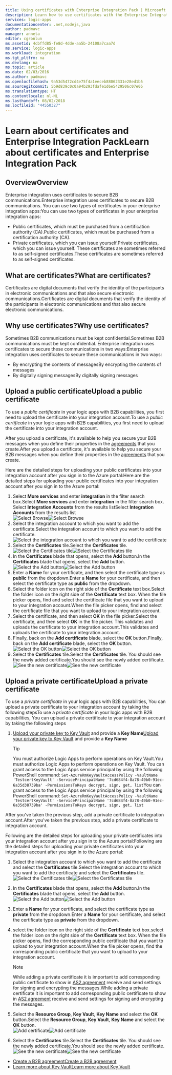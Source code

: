 ```yaml
---
title: Using certificates with Enterprise Integration Pack | Microsoft Docs
description: Learn how to use certificates with the Enterprise Integration Pack | Azure Logic Apps
services: logic-apps
documentationcenter: .net,nodejs,java
author: padmavc
manager: anneta
editor: cgronlun
ms.assetid: 4cbffd85-fe8d-4dde-aa5b-24108a7caa7d
ms.service: logic-apps
ms.workload: integration
ms.tgt_pltfrm: na
ms.devlang: na
ms.topic: article
ms.date: 02/03/2016
ms.author: padmavc
ms.openlocfilehash: 9a53d5472cd4e75f4a1eeceb88062331e28ed1b5
ms.sourcegitcommit: 5b9d839c0c0a94b293fdafe1d6e5429506c07e05
ms.translationtype: HT
ms.contentlocale: nl-NL
ms.lasthandoff: 08/02/2018
ms.locfileid: "44550327"
---
```

# <a name="learn-about-certificates-and-enterprise-integration-pack"></a><span data-ttu-id="0af0a-103">Learn about certificates and Enterprise Integration Pack</span><span class="sxs-lookup"><span data-stu-id="0af0a-103">Learn about certificates and Enterprise Integration Pack</span></span>
## <a name="overview"></a><span data-ttu-id="0af0a-104">Overview</span><span class="sxs-lookup"><span data-stu-id="0af0a-104">Overview</span></span>
<span data-ttu-id="0af0a-105">Enterprise integration uses certificates to secure B2B communications.</span><span class="sxs-lookup"><span data-stu-id="0af0a-105">Enterprise integration uses certificates to secure B2B communications.</span></span> <span data-ttu-id="0af0a-106">You can use two types of certificates in your enterprise integration apps:</span><span class="sxs-lookup"><span data-stu-id="0af0a-106">You can use two types of certificates in your enterprise integration apps:</span></span>

* <span data-ttu-id="0af0a-107">Public certificates, which must be purchased from a certification authority (CA).</span><span class="sxs-lookup"><span data-stu-id="0af0a-107">Public certificates, which must be purchased from a certification authority (CA).</span></span>
* <span data-ttu-id="0af0a-108">Private certificates, which you can issue yourself.</span><span class="sxs-lookup"><span data-stu-id="0af0a-108">Private certificates, which you can issue yourself.</span></span> <span data-ttu-id="0af0a-109">These certificates are sometimes referred to as self-signed certificates.</span><span class="sxs-lookup"><span data-stu-id="0af0a-109">These certificates are sometimes referred to as self-signed certificates.</span></span>

## <a name="what-are-certificates"></a><span data-ttu-id="0af0a-110">What are certificates?</span><span class="sxs-lookup"><span data-stu-id="0af0a-110">What are certificates?</span></span>
<span data-ttu-id="0af0a-111">Certificates are digital documents that verify the identity of the participants in electronic communications and that also secure electronic communications.</span><span class="sxs-lookup"><span data-stu-id="0af0a-111">Certificates are digital documents that verify the identity of the participants in electronic communications and that also secure electronic communications.</span></span>

## <a name="why-use-certificates"></a><span data-ttu-id="0af0a-112">Why use certificates?</span><span class="sxs-lookup"><span data-stu-id="0af0a-112">Why use certificates?</span></span>
<span data-ttu-id="0af0a-113">Sometimes B2B communications must be kept confidential.</span><span class="sxs-lookup"><span data-stu-id="0af0a-113">Sometimes B2B communications must be kept confidential.</span></span> <span data-ttu-id="0af0a-114">Enterprise integration uses certificates to secure these communications in two ways:</span><span class="sxs-lookup"><span data-stu-id="0af0a-114">Enterprise integration uses certificates to secure these communications in two ways:</span></span>

* <span data-ttu-id="0af0a-115">By encrypting the contents of messages</span><span class="sxs-lookup"><span data-stu-id="0af0a-115">By encrypting the contents of messages</span></span>
* <span data-ttu-id="0af0a-116">By digitally signing messages</span><span class="sxs-lookup"><span data-stu-id="0af0a-116">By digitally signing messages</span></span>  

## <a name="upload-a-public-certificate"></a><span data-ttu-id="0af0a-117">Upload a public certificate</span><span class="sxs-lookup"><span data-stu-id="0af0a-117">Upload a public certificate</span></span>

<span data-ttu-id="0af0a-118">To use a *public certificate* in your logic apps with B2B capabilities, you first need to upload the certificate into your integration account.</span><span class="sxs-lookup"><span data-stu-id="0af0a-118">To use a *public certificate* in your logic apps with B2B capabilities, you first need to upload the certificate into your integration account.</span></span>  

<span data-ttu-id="0af0a-119">After you upload a certificate, it's available to help you secure your B2B messages when you define their properties in the [agreements](logic-apps-enterprise-integration-agreements.md) that you create.</span><span class="sxs-lookup"><span data-stu-id="0af0a-119">After you upload a certificate, it's available to help you secure your B2B messages when you define their properties in the [agreements](logic-apps-enterprise-integration-agreements.md) that you create.</span></span>  

<span data-ttu-id="0af0a-120">Here are the detailed steps for uploading your public certificates into your integration account after you sign in to the Azure portal:</span><span class="sxs-lookup"><span data-stu-id="0af0a-120">Here are the detailed steps for uploading your public certificates into your integration account after you sign in to the Azure portal:</span></span>

1. <span data-ttu-id="0af0a-121">Select **More services** and enter **integration** in the filter search box.</span><span class="sxs-lookup"><span data-stu-id="0af0a-121">Select **More services** and enter **integration** in the filter search box.</span></span> <span data-ttu-id="0af0a-122">Select **Integration Accounts** from the results list</span><span class="sxs-lookup"><span data-stu-id="0af0a-122">Select **Integration Accounts** from the results list</span></span>     
<span data-ttu-id="0af0a-123">![Select Browse](https://docstestmedia1.blob.core.windows.net/azure-media/articles/logic-apps/media/logic-apps-enterprise-integration-certificates/overview-1.png)</span><span class="sxs-lookup"><span data-stu-id="0af0a-123">![Select Browse](https://docstestmedia1.blob.core.windows.net/azure-media/articles/logic-apps/media/logic-apps-enterprise-integration-certificates/overview-1.png)</span></span>  
2. <span data-ttu-id="0af0a-124">Select the integration account to which you want to add the certificate.</span><span class="sxs-lookup"><span data-stu-id="0af0a-124">Select the integration account to which you want to add the certificate.</span></span>  
![Select the integration account to which you want to add the certificate](https://docstestmedia1.blob.core.windows.net/azure-media/articles/logic-apps/media/logic-apps-enterprise-integration-certificates/overview-3.png)  
3. <span data-ttu-id="0af0a-126">Select the **Certificates** tile.</span><span class="sxs-lookup"><span data-stu-id="0af0a-126">Select the **Certificates** tile.</span></span>  
<span data-ttu-id="0af0a-127">![Select the Certificates tile](https://docstestmedia1.blob.core.windows.net/azure-media/articles/logic-apps/https://docstestmedia1.blob.core.windows.net/azure-media/articles/logic-apps/media/logic-apps-enterprise-integration-certificates/certificate-1.png)</span><span class="sxs-lookup"><span data-stu-id="0af0a-127">![Select the Certificates tile](https://docstestmedia1.blob.core.windows.net/azure-media/articles/logic-apps/https://docstestmedia1.blob.core.windows.net/azure-media/articles/logic-apps/media/logic-apps-enterprise-integration-certificates/certificate-1.png)</span></span>
4. <span data-ttu-id="0af0a-128">In the **Certificates** blade that opens, select the **Add** button.</span><span class="sxs-lookup"><span data-stu-id="0af0a-128">In the **Certificates** blade that opens, select the **Add** button.</span></span>   
<span data-ttu-id="0af0a-129">![Select the Add button](https://docstestmedia1.blob.core.windows.net/azure-media/articles/logic-apps/https://docstestmedia1.blob.core.windows.net/azure-media/articles/logic-apps/media/logic-apps-enterprise-integration-certificates/certificate-2.png)</span><span class="sxs-lookup"><span data-stu-id="0af0a-129">![Select the Add button](https://docstestmedia1.blob.core.windows.net/azure-media/articles/logic-apps/https://docstestmedia1.blob.core.windows.net/azure-media/articles/logic-apps/media/logic-apps-enterprise-integration-certificates/certificate-2.png)</span></span>
5. <span data-ttu-id="0af0a-130">Enter a **Name** for your certificate, and then select the certificate type as **public** from the dropdown.</span><span class="sxs-lookup"><span data-stu-id="0af0a-130">Enter a **Name** for your certificate, and then select the certificate type as **public** from the dropdown.</span></span>  
6. <span data-ttu-id="0af0a-131">Select the folder icon on the right side of the **Certificate** text box.</span><span class="sxs-lookup"><span data-stu-id="0af0a-131">Select the folder icon on the right side of the **Certificate** text box.</span></span> <span data-ttu-id="0af0a-132">When the file picker opens, find and select the certificate file that you want to upload to your integration account.</span><span class="sxs-lookup"><span data-stu-id="0af0a-132">When the file picker opens, find and select the certificate file that you want to upload to your integration account.</span></span>
7. <span data-ttu-id="0af0a-133">Select the certificate, and then select **OK** in the file picker.</span><span class="sxs-lookup"><span data-stu-id="0af0a-133">Select the certificate, and then select **OK** in the file picker.</span></span> <span data-ttu-id="0af0a-134">This validates and uploads the certificate to your integration account.</span><span class="sxs-lookup"><span data-stu-id="0af0a-134">This validates and uploads the certificate to your integration account.</span></span>
8. <span data-ttu-id="0af0a-135">Finally, back on the **Add certificate** blade, select the **OK** button.</span><span class="sxs-lookup"><span data-stu-id="0af0a-135">Finally, back on the **Add certificate** blade, select the **OK** button.</span></span>  
<span data-ttu-id="0af0a-136">![Select the OK button](https://docstestmedia1.blob.core.windows.net/azure-media/articles/logic-apps/media/logic-apps-enterprise-integration-certificates/certificate-3.png)</span><span class="sxs-lookup"><span data-stu-id="0af0a-136">![Select the OK button](https://docstestmedia1.blob.core.windows.net/azure-media/articles/logic-apps/media/logic-apps-enterprise-integration-certificates/certificate-3.png)</span></span>  
9. <span data-ttu-id="0af0a-137">Select the **Certificates** tile.</span><span class="sxs-lookup"><span data-stu-id="0af0a-137">Select the **Certificates** tile.</span></span> <span data-ttu-id="0af0a-138">You should see the newly added certificate.</span><span class="sxs-lookup"><span data-stu-id="0af0a-138">You should see the newly added certificate.</span></span>  
<span data-ttu-id="0af0a-139">![See the new certificate](https://docstestmedia1.blob.core.windows.net/azure-media/articles/logic-apps/media/logic-apps-enterprise-integration-certificates/certificate-4.png)</span><span class="sxs-lookup"><span data-stu-id="0af0a-139">![See the new certificate](https://docstestmedia1.blob.core.windows.net/azure-media/articles/logic-apps/media/logic-apps-enterprise-integration-certificates/certificate-4.png)</span></span>  

## <a name="upload-a-private-certificate"></a><span data-ttu-id="0af0a-140">Upload a private certificate</span><span class="sxs-lookup"><span data-stu-id="0af0a-140">Upload a private certificate</span></span>

<span data-ttu-id="0af0a-141">To use a *private certificate* in your logic apps with B2B capabilities, You can upload a private certificate to your integration account by taking the following steps</span><span class="sxs-lookup"><span data-stu-id="0af0a-141">To use a *private certificate* in your logic apps with B2B capabilities, You can upload a private certificate to your integration account by taking the following steps</span></span>

1. <span data-ttu-id="0af0a-142">[Upload your private key to Key Vault](../key-vault/key-vault-get-started.md "Learn about Key Vault") and provide a **Key Name**</span><span class="sxs-lookup"><span data-stu-id="0af0a-142">[Upload your private key to Key Vault](../key-vault/key-vault-get-started.md "Learn about Key Vault") and provide a **Key Name**</span></span> 
   
   > [!TIP]
   > <span data-ttu-id="0af0a-143">You must authorize Logic Apps to perform operations on Key Vault.</span><span class="sxs-lookup"><span data-stu-id="0af0a-143">You must authorize Logic Apps to perform operations on Key Vault.</span></span> <span data-ttu-id="0af0a-144">You can grant access to the Logic Apps service principal by using the following PowerShell command: `Set-AzureRmKeyVaultAccessPolicy -VaultName 'TestcertKeyVault' -ServicePrincipalName '7cd684f4-8a78-49b0-91ec-6a35d38739ba' -PermissionsToKeys decrypt, sign, get, list`</span><span class="sxs-lookup"><span data-stu-id="0af0a-144">You can grant access to the Logic Apps service principal by using the following PowerShell command: `Set-AzureRmKeyVaultAccessPolicy -VaultName 'TestcertKeyVault' -ServicePrincipalName '7cd684f4-8a78-49b0-91ec-6a35d38739ba' -PermissionsToKeys decrypt, sign, get, list`</span></span>  
   > 
   > 

<span data-ttu-id="0af0a-145">After you've taken the previous step, add a private certificate to integration account.</span><span class="sxs-lookup"><span data-stu-id="0af0a-145">After you've taken the previous step, add a private certificate to integration account.</span></span>

<span data-ttu-id="0af0a-146">Following are the detailed steps for uploading your private certificates into your integration account after you sign in to the Azure portal:</span><span class="sxs-lookup"><span data-stu-id="0af0a-146">Following are the detailed steps for uploading your private certificates into your integration account after you sign in to the Azure portal:</span></span>  
 
1. <span data-ttu-id="0af0a-147">Select the integration account to which you want to add the certificate and select the **Certificates** tile.</span><span class="sxs-lookup"><span data-stu-id="0af0a-147">Select the integration account to which you want to add the certificate and select the **Certificates** tile.</span></span>  
<span data-ttu-id="0af0a-148">![Select the Certificates tile](https://docstestmedia1.blob.core.windows.net/azure-media/articles/logic-apps/https://docstestmedia1.blob.core.windows.net/azure-media/articles/logic-apps/media/logic-apps-enterprise-integration-certificates/certificate-1.png)</span><span class="sxs-lookup"><span data-stu-id="0af0a-148">![Select the Certificates tile](https://docstestmedia1.blob.core.windows.net/azure-media/articles/logic-apps/https://docstestmedia1.blob.core.windows.net/azure-media/articles/logic-apps/media/logic-apps-enterprise-integration-certificates/certificate-1.png)</span></span>  
2. <span data-ttu-id="0af0a-149">In the **Certificates** blade that opens, select the **Add** button.</span><span class="sxs-lookup"><span data-stu-id="0af0a-149">In the **Certificates** blade that opens, select the **Add** button.</span></span>   
<span data-ttu-id="0af0a-150">![Select the Add button](https://docstestmedia1.blob.core.windows.net/azure-media/articles/logic-apps/https://docstestmedia1.blob.core.windows.net/azure-media/articles/logic-apps/media/logic-apps-enterprise-integration-certificates/certificate-2.png)</span><span class="sxs-lookup"><span data-stu-id="0af0a-150">![Select the Add button](https://docstestmedia1.blob.core.windows.net/azure-media/articles/logic-apps/https://docstestmedia1.blob.core.windows.net/azure-media/articles/logic-apps/media/logic-apps-enterprise-integration-certificates/certificate-2.png)</span></span>
3. <span data-ttu-id="0af0a-151">Enter a **Name** for your certificate, and select the certificate type as **private** from the dropdown.</span><span class="sxs-lookup"><span data-stu-id="0af0a-151">Enter a **Name** for your certificate, and select the certificate type as **private** from the dropdown.</span></span>   
4. <span data-ttu-id="0af0a-152">select the folder icon on the right side of the **Certificate** text box.</span><span class="sxs-lookup"><span data-stu-id="0af0a-152">select the folder icon on the right side of the **Certificate** text box.</span></span> <span data-ttu-id="0af0a-153">When the file picker opens, find the corresponding public certificate that you want to upload to your integration account.</span><span class="sxs-lookup"><span data-stu-id="0af0a-153">When the file picker opens, find the corresponding public certificate that you want to upload to your integration account.</span></span>   
   
   > [!Note]
   > <span data-ttu-id="0af0a-154">While adding a private certificate it is important to add corresponding public certificate to show in [AS2 agreement](logic-apps-enterprise-integration-as2.md) receive and send settings for signing and encrypting the messages.</span><span class="sxs-lookup"><span data-stu-id="0af0a-154">While adding a private certificate it is important to add corresponding public certificate to show in [AS2 agreement](logic-apps-enterprise-integration-as2.md) receive and send settings for signing and encrypting the messages.</span></span>
   > 
   >   

5. <span data-ttu-id="0af0a-155">Select the **Resource Group**, **Key Vault**, **Key Name** and select the **OK** button.</span><span class="sxs-lookup"><span data-stu-id="0af0a-155">Select the **Resource Group**, **Key Vault**, **Key Name** and select the **OK** button.</span></span>  
<span data-ttu-id="0af0a-156">![Add certificate](https://docstestmedia1.blob.core.windows.net/azure-media/articles/logic-apps/media/logic-apps-enterprise-integration-certificates/privatecertificate-1.png)</span><span class="sxs-lookup"><span data-stu-id="0af0a-156">![Add certificate](https://docstestmedia1.blob.core.windows.net/azure-media/articles/logic-apps/media/logic-apps-enterprise-integration-certificates/privatecertificate-1.png)</span></span>  
6. <span data-ttu-id="0af0a-157">Select the **Certificates** tile.</span><span class="sxs-lookup"><span data-stu-id="0af0a-157">Select the **Certificates** tile.</span></span> <span data-ttu-id="0af0a-158">You should see the newly added certificate.</span><span class="sxs-lookup"><span data-stu-id="0af0a-158">You should see the newly added certificate.</span></span>
<span data-ttu-id="0af0a-159">![See the new certificate](https://docstestmedia1.blob.core.windows.net/azure-media/articles/logic-apps/media/logic-apps-enterprise-integration-certificates/privatecertificate-2.png)</span><span class="sxs-lookup"><span data-stu-id="0af0a-159">![See the new certificate](https://docstestmedia1.blob.core.windows.net/azure-media/articles/logic-apps/media/logic-apps-enterprise-integration-certificates/privatecertificate-2.png)</span></span>  



* [<span data-ttu-id="0af0a-160">Create a B2B agreement</span><span class="sxs-lookup"><span data-stu-id="0af0a-160">Create a B2B agreement</span></span>](logic-apps-enterprise-integration-agreements.md)  
* [<span data-ttu-id="0af0a-161">Learn more about Key Vault</span><span class="sxs-lookup"><span data-stu-id="0af0a-161">Learn more about Key Vault</span></span>](../key-vault/key-vault-get-started.md "Learn about Key Vault")  












